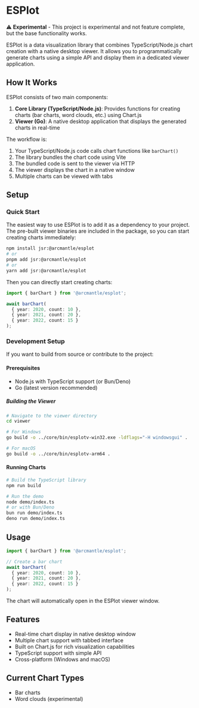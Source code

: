 # ESPlot

⚠️ **Experimental** - This project is experimental and not feature complete, but the base functionality works.

ESPlot is a data visualization library that combines TypeScript/Node.js chart creation with a native desktop viewer. It allows you to programmatically generate charts using a simple API and display them in a dedicated viewer application.

## How It Works

ESPlot consists of two main components:

1. **Core Library (TypeScript/Node.js)**: Provides functions for creating charts (bar charts, word clouds, etc.) using Chart.js
2. **Viewer (Go)**: A native desktop application that displays the generated charts in real-time

The workflow is:

1. Your TypeScript/Node.js code calls chart functions like `barChart()`
2. The library bundles the chart code using Vite
3. The bundled code is sent to the viewer via HTTP
4. The viewer displays the chart in a native window
5. Multiple charts can be viewed with tabs

## Setup

### Quick Start

The easiest way to use ESPlot is to add it as a dependency to your project. The pre-built viewer binaries are included in the package, so you can start creating charts immediately:

```bash
npm install jsr:@arcmantle/esplot
# or
pnpm add jsr:@arcmantle/esplot
# or
yarn add jsr:@arcmantle/esplot
```

Then you can directly start creating charts:

```typescript
import { barChart } from '@arcmantle/esplot';

await barChart(
  { year: 2020, count: 10 },
  { year: 2021, count: 20 },
  { year: 2022, count: 15 }
);
```

### Development Setup

If you want to build from source or contribute to the project:

#### Prerequisites

- Node.js with TypeScript support (or Bun/Deno)
- Go (latest version recommended)

##### Building the Viewer

```bash
# Navigate to the viewer directory
cd viewer

# For Windows
go build -o ../core/bin/esplotv-win32.exe -ldflags="-H windowsgui" .

# For macOS
go build -o ../core/bin/esplotv-arm64 .
```

#### Running Charts

```bash
# Build the TypeScript library
npm run build

# Run the demo
node demo/index.ts
# or with Bun/Deno
bun run demo/index.ts
deno run demo/index.ts
```

## Usage

```typescript
import { barChart } from '@arcmantle/esplot';

// Create a bar chart
await barChart(
  { year: 2020, count: 10 },
  { year: 2021, count: 20 },
  { year: 2022, count: 15 }
);
```

The chart will automatically open in the ESPlot viewer window.

## Features

- Real-time chart display in native desktop window
- Multiple chart support with tabbed interface
- Built on Chart.js for rich visualization capabilities
- TypeScript support with simple API
- Cross-platform (Windows and macOS)

## Current Chart Types

- Bar charts
- Word clouds (experimental)
